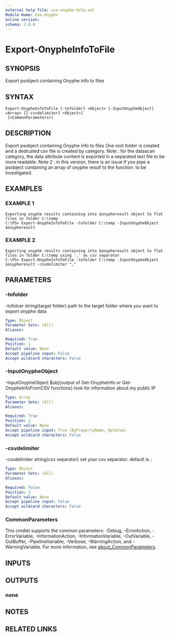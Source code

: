 ```yaml
---
external help file: use-onyphe-help.xml
Module Name: Use-Onyphe
online version:
schema: 2.0.0
---
```


# Export-OnypheInfoToFile

## SYNOPSIS
Export psobject containing Onyphe info to files

## SYNTAX

```
Export-OnypheInfoToFile [-tofolder] <Object> [-InputOnypheObject] <Array> [[-csvdelimiter] <Object>]
 [<CommonParameters>]
```

## DESCRIPTION
Export psobject containing Onyphe info to files
One root folder is created and a dedicated csv file is created by category.
Note : for the datascan category, the data attribute content is exported in a separated text file to be more readable.
Note 2 : in this version, there is an issue if you pipe a psobject containing an array of onyphe result to the function.
to be investigated.

## EXAMPLES

### EXAMPLE 1
```
Exporting onyphe results containing into $onypheresult object to flat files in folder C:\temp
C:\PS> Export-OnypheInfoToFile -tofolder C:\temp -InputOnypheObject $onypheresult
```

### EXAMPLE 2
```
Exporting onyphe results containing into $onypheresult object to flat files in folder C:\temp using ',' as csv separator
C:\PS> Export-OnypheInfoToFile -tofolder C:\temp -InputOnypheObject $onypheresult -csvdelimiter ","
```

## PARAMETERS

### -tofolder
-tofolcer string{target folder}
path to the target folder where you want to export onyphe data

```yaml
Type: Object
Parameter Sets: (All)
Aliases:

Required: True
Position: 1
Default value: None
Accept pipeline input: False
Accept wildcard characters: False
```

### -InputOnypheObject
-InputOnypheObject $obj{output of Get-OnypheInfo or Get-OnypheInfoFromCSV functions}
look for information about my public IP

```yaml
Type: Array
Parameter Sets: (All)
Aliases:

Required: True
Position: 2
Default value: None
Accept pipeline input: True (ByPropertyName, ByValue)
Accept wildcard characters: False
```

### -csvdelimiter
-csvdelimiter string{csv separator}
set your csv separator.
default is ;

```yaml
Type: Object
Parameter Sets: (All)
Aliases:

Required: False
Position: 3
Default value: None
Accept pipeline input: False
Accept wildcard characters: False
```

### CommonParameters
This cmdlet supports the common parameters: -Debug, -ErrorAction, -ErrorVariable, -InformationAction, -InformationVariable, -OutVariable, -OutBuffer, -PipelineVariable, -Verbose, -WarningAction, and -WarningVariable. For more information, see [about_CommonParameters](http://go.microsoft.com/fwlink/?LinkID=113216).

## INPUTS

## OUTPUTS

### none
## NOTES

## RELATED LINKS
